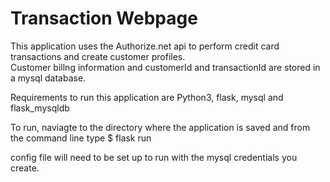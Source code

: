# Transaction Webpage
This application uses the Authorize.net api to perform credit card transactions and create  customer profiles.  
Customer billng information and customerId and transactionId are stored in a mysql database.  

Requirements to run this application are Python3, flask, mysql and flask_mysqldb

To run, naviagte to the directory where the application is saved and from the command line type
$ flask run

config file will need to be set up to run with the mysql credentials you create. 
